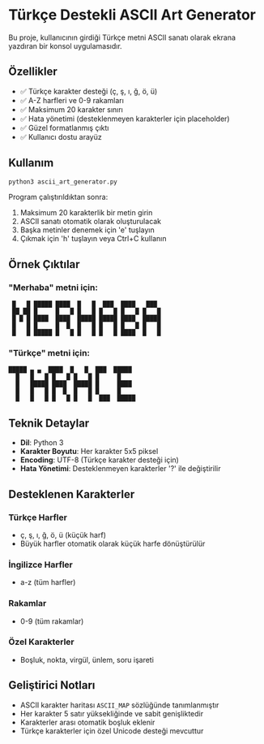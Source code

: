 # Türkçe Destekli ASCII Art Generator

Bu proje, kullanıcının girdiği Türkçe metni ASCII sanatı olarak ekrana yazdıran bir konsol uygulamasıdır.

## Özellikler

- ✅ Türkçe karakter desteği (ç, ş, ı, ğ, ö, ü)
- ✅ A-Z harfleri ve 0-9 rakamları
- ✅ Maksimum 20 karakter sınırı
- ✅ Hata yönetimi (desteklenmeyen karakterler için placeholder)
- ✅ Güzel formatlanmış çıktı
- ✅ Kullanıcı dostu arayüz

## Kullanım

```bash
python3 ascii_art_generator.py
```

Program çalıştırıldıktan sonra:
1. Maksimum 20 karakterlik bir metin girin
2. ASCII sanatı otomatik olarak oluşturulacak
3. Başka metinler denemek için 'e' tuşlayın
4. Çıkmak için 'h' tuşlayın veya Ctrl+C kullanın

## Örnek Çıktılar

### "Merhaba" metni için:
```
 █   █ █████ ████  █   █  ███  ████   ███  
 ██ ██ █     █   █ █   █ █   █ █   █ █   █ 
 █ █ █ ████  ████  █████ █████ ████  █████ 
 █   █ █     █  █  █   █ █   █ █   █ █   █ 
 █   █ █████ █   █ █   █ █   █ ████  █   █ 
```

### "Türkçe" metni için:
```
█████ ▄ ▄  ████  █   █  ███  █████
  █   █   █ █   █ █   █ █     █    
  █   █████ ████  █████ █     ████ 
  █   █   █ █  █  █   █ █     █    
  █   █   █ █   █ █   █  ███  █████
```

## Teknik Detaylar

- **Dil**: Python 3
- **Karakter Boyutu**: Her karakter 5x5 piksel
- **Encoding**: UTF-8 (Türkçe karakter desteği için)
- **Hata Yönetimi**: Desteklenmeyen karakterler '?' ile değiştirilir

## Desteklenen Karakterler

### Türkçe Harfler
- ç, ş, ı, ğ, ö, ü (küçük harf)
- Büyük harfler otomatik olarak küçük harfe dönüştürülür

### İngilizce Harfler
- a-z (tüm harfler)

### Rakamlar
- 0-9 (tüm rakamlar)

### Özel Karakterler
- Boşluk, nokta, virgül, ünlem, soru işareti

## Geliştirici Notları

- ASCII karakter haritası `ASCII_MAP` sözlüğünde tanımlanmıştır
- Her karakter 5 satır yüksekliğinde ve sabit genişliktedir
- Karakterler arası otomatik boşluk eklenir
- Türkçe karakterler için özel Unicode desteği mevcuttur
